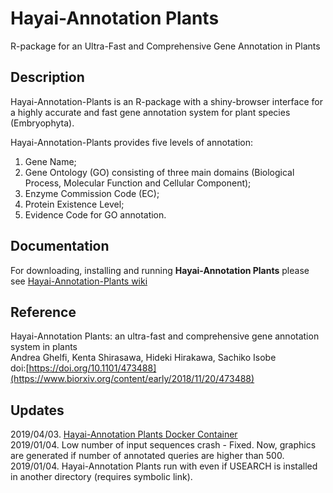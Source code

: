 # Hayai-Annotation Plants

R-package for an Ultra-Fast and Comprehensive Gene Annotation in Plants

Description
-----------
Hayai-Annotation-Plants is an R-package with a shiny-browser interface for a highly accurate and fast gene annotation system for plant species (Embryophyta). 

Hayai-Annotation-Plants provides five levels of annotation: 

1) Gene Name; 
2) Gene Ontology (GO) consisting of three main domains (Biological Process, Molecular Function and Cellular Component); 
3) Enzyme Commission Code (EC); 
4) Protein Existence Level; 
5) Evidence Code for GO annotation.


Documentation
-------------
For downloading, installing and running **Hayai-Annotation Plants** please see [Hayai-Annotation-Plants wiki](https://github.com/kdri-genomics/Hayai-Annotation-Plants/wiki) 

Reference
---------
Hayai-Annotation Plants: an ultra-fast and comprehensive gene annotation system in plants <br/>
Andrea Ghelfi, Kenta Shirasawa, Hideki Hirakawa, Sachiko Isobe <br/>
doi:[https://doi.org/10.1101/473488](https://www.biorxiv.org/content/early/2018/11/20/473488) 

Updates
-------
2019/04/03. [Hayai-Annotation Plants Docker Container](https://hub.docker.com/r/kazusa005/hayai-annotation-plants) <br/>
2019/01/04. Low number of input sequences crash - Fixed. Now, graphics are generated if number of annotated queries are higher than 500.<br/>
2019/01/04. Hayai-Annotation Plants run with even if USEARCH is installed in another directory (requires symbolic link).
